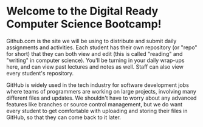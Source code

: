 # Welcome to the Digital Ready Computer Science Bootcamp!

Github.com is the site we will be using to distribute and submit daily assignments and activities. Each student has their own repository (or "repo" for short) that they can both view and edit (this is called "reading" and "writing" in computer science). You'll be turning in your daily wrap-ups here, and can view past lectures and notes as well. Staff can also view every student's repository. 

GitHub is widely used in the tech industry for software development jobs where teams of programmers are working on large projects, involving many different files and updates. We shouldn't have to worry about any advanced features like branches or source control management, but we do want every student to get comfortable with uploading and storing their files in GitHub, so that they can come back to it later. 
